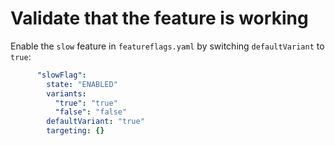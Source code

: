 # Validate that the feature is working

Enable the ``slow`` feature in ``featureflags.yaml`` by switching ``defaultVariant`` to ``true``:

```yaml
      "slowFlag":
        state: "ENABLED"
        variants:
          "true": "true"
          "false": "false"
        defaultVariant: "true"
        targeting: {}

```
